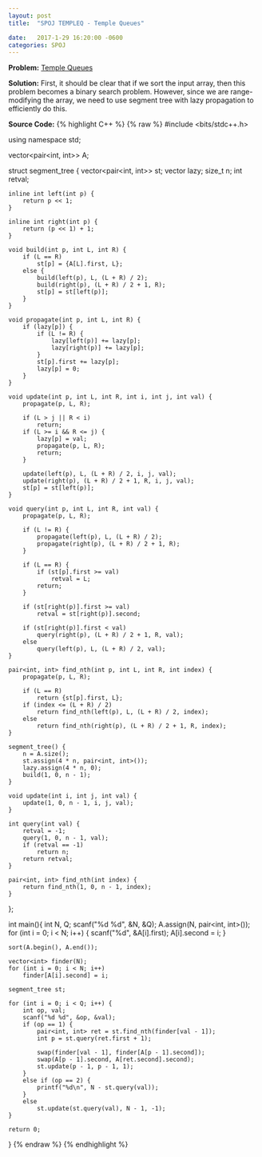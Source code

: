 ```yaml
---
layout: post
title:  "SPOJ TEMPLEQ - Temple Queues"

date:   2017-1-29 16:20:00 -0600
categories: SPOJ
---
```


**Problem:** [Temple Queues]

**Solution:**
First, it should be clear that if we sort the input array, then
this problem becomes a binary search problem. However, since we 
are range-modifying the array, we need to use segment tree with
lazy propagation to efficiently do this.

**Source Code:**
{% highlight C++ %}
{% raw %}
#include <bits/stdc++.h>

using namespace std;

vector<pair<int, int>> A;

struct segment_tree {
    vector<pair<int, int>> st;
    vector<int> lazy;
    size_t n;
    int retval;

    inline int left(int p) {
        return p << 1;
    }

    inline int right(int p) {
        return (p << 1) + 1;
    }

    void build(int p, int L, int R) {
        if (L == R)
            st[p] = {A[L].first, L};
        else {
            build(left(p), L, (L + R) / 2);
            build(right(p), (L + R) / 2 + 1, R);
            st[p] = st[left(p)];
        }
    }

    void propagate(int p, int L, int R) {
        if (lazy[p]) {
            if (L != R) {
                lazy[left(p)] += lazy[p];
                lazy[right(p)] += lazy[p];
            }
            st[p].first += lazy[p];
            lazy[p] = 0;
        }
    }

    void update(int p, int L, int R, int i, int j, int val) {
        propagate(p, L, R);

        if (L > j || R < i)
            return;
        if (L >= i && R <= j) {
            lazy[p] = val;
            propagate(p, L, R);
            return;
        }

        update(left(p), L, (L + R) / 2, i, j, val);    
        update(right(p), (L + R) / 2 + 1, R, i, j, val);
        st[p] = st[left(p)];
    }

    void query(int p, int L, int R, int val) {
        propagate(p, L, R);

        if (L != R) {
            propagate(left(p), L, (L + R) / 2);
            propagate(right(p), (L + R) / 2 + 1, R);
        }

        if (L == R) {
            if (st[p].first >= val) 
                retval = L;
            return;
        }

        if (st[right(p)].first >= val)
            retval = st[right(p)].second;

        if (st[right(p)].first < val)
            query(right(p), (L + R) / 2 + 1, R, val);
        else
            query(left(p), L, (L + R) / 2, val);
    }

    pair<int, int> find_nth(int p, int L, int R, int index) {
        propagate(p, L, R);

        if (L == R)
            return {st[p].first, L};
        if (index <= (L + R) / 2)
            return find_nth(left(p), L, (L + R) / 2, index);
        else
            return find_nth(right(p), (L + R) / 2 + 1, R, index);
    }

    segment_tree() {
        n = A.size();
        st.assign(4 * n, pair<int, int>());
        lazy.assign(4 * n, 0);
        build(1, 0, n - 1);
    }

    void update(int i, int j, int val) {
        update(1, 0, n - 1, i, j, val);
    }

    int query(int val) {
        retval = -1;
        query(1, 0, n - 1, val);
        if (retval == -1) 
            return n;
        return retval;
    }

    pair<int, int> find_nth(int index) {
        return find_nth(1, 0, n - 1, index);
    }
};

int main(){
    int N, Q;
    scanf("%d %d", &N, &Q);
    A.assign(N, pair<int, int>());
    for (int i = 0; i < N; i++) {
        scanf("%d", &A[i].first);
        A[i].second = i;
    }

    sort(A.begin(), A.end());

    vector<int> finder(N);
    for (int i = 0; i < N; i++)
        finder[A[i].second] = i;

    segment_tree st;

    for (int i = 0; i < Q; i++) {
        int op, val;
        scanf("%d %d", &op, &val);
        if (op == 1) {
            pair<int, int> ret = st.find_nth(finder[val - 1]);
            int p = st.query(ret.first + 1);

            swap(finder[val - 1], finder[A[p - 1].second]);
            swap(A[p - 1].second, A[ret.second].second);
            st.update(p - 1, p - 1, 1);
        }
        else if (op == 2) {
            printf("%d\n", N - st.query(val));
        }
        else 
            st.update(st.query(val), N - 1, -1);
    }

    return 0;
}
{% endraw %}
{% endhighlight %}

[Temple Queues]:http://www.spoj.com/problems/TEMPLEQ/
